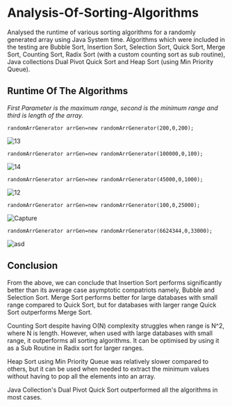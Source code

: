 # Analysis-Of-Sorting-Algorithms
Analysed the runtime of various sorting algorithms for a randomly generated array using Java System time. Algorithms which were included in the testing are Bubble Sort, Insertion Sort, Selection Sort, Quick Sort, Merge Sort, Counting Sort, Radix Sort (with a custom counting sort as sub routine), Java collections Dual Pivot Quick Sort and Heap Sort (using Min Priority Queue).

## Runtime Of The Algorithms
*First Parameter is the maximum range, second is the minimum range and third is length of the array.* 

`randomArrGenerator arrGen=new randomArrGenerator(200,0,200);`

![13](https://user-images.githubusercontent.com/63405689/136925267-b0b71594-6f3f-4724-a109-67aee41db4f9.JPG) 

`randomArrGenerator arrGen=new randomArrGenerator(100000,0,100);`

![14](https://user-images.githubusercontent.com/63405689/136925476-115a3598-ee30-429e-9edd-7e3db4e17da7.JPG)

`randomArrGenerator arrGen=new randomArrGenerator(45000,0,1000);`

![12](https://user-images.githubusercontent.com/63405689/136924865-a553b5e3-c077-4521-a0c7-866d358efb45.JPG)

`randomArrGenerator arrGen=new randomArrGenerator(100,0,25000);`

![Capture](https://user-images.githubusercontent.com/63405689/136926168-346f83cd-9cee-4c90-94c4-7a882940e9cf.JPG)

`randomArrGenerator arrGen=new randomArrGenerator(6624344,0,33000);`

![asd](https://user-images.githubusercontent.com/63405689/136926307-147a5965-306a-4625-99b8-5ac173195c36.JPG)

## Conclusion
From the above, we can conclude that Insertion Sort performs significantly better than its average case asymptotic compatriots namely, Bubble and Selection Sort. Merge Sort performs better for large databases with small range compared to Quick Sort, but for databases with larger range Quick Sort outperforms Merge Sort. 

Counting Sort despite having O(N) complexity struggles when range is N^2, where N is length. However, when used with large databases with small range, it outperforms all sorting algorithms. It can be optimised by using it as a Sub Routine in Radix sort for larger ranges. 

Heap Sort using Min Priority Queue was relatively slower compared to others, but it can be used when needed to extract the minimum values without having to pop all the elements into an array.

Java Collection's Dual Pivot Quick Sort outperformed all the algorithms in most cases.  
